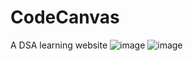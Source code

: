 # CodeCanvas
A DSA learning website
![image](https://github.com/user-attachments/assets/202385d2-10e4-4fa0-bf0f-407c7244f792)
![image](https://github.com/user-attachments/assets/0d2c1ee5-8163-4c87-8796-845c7bccf67b)
